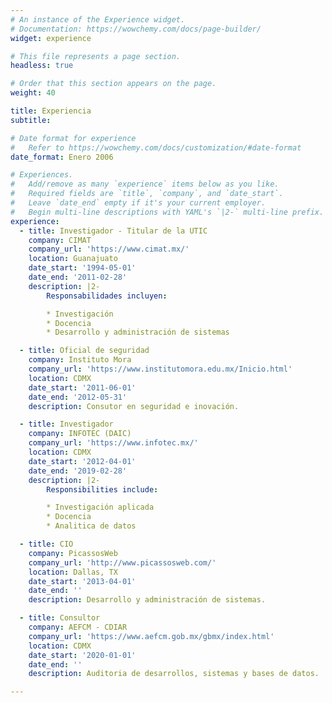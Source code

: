 ```yaml
---
# An instance of the Experience widget.
# Documentation: https://wowchemy.com/docs/page-builder/
widget: experience

# This file represents a page section.
headless: true

# Order that this section appears on the page.
weight: 40

title: Experiencia
subtitle:

# Date format for experience
#   Refer to https://wowchemy.com/docs/customization/#date-format
date_format: Enero 2006

# Experiences.
#   Add/remove as many `experience` items below as you like.
#   Required fields are `title`, `company`, and `date_start`.
#   Leave `date_end` empty if it's your current employer.
#   Begin multi-line descriptions with YAML's `|2-` multi-line prefix.
experience:
  - title: Investigador - Titular de la UTIC
    company: CIMAT
    company_url: 'https://www.cimat.mx/'
    location: Guanajuato
    date_start: '1994-05-01'
    date_end: '2011-02-28'
    description: |2-
        Responsabilidades incluyen:

        * Investigación
        * Docencia
        * Desarrollo y administración de sistemas

  - title: Oficial de seguridad
    company: Instituto Mora
    company_url: 'https://www.institutomora.edu.mx/Inicio.html'
    location: CDMX
    date_start: '2011-06-01'
    date_end: '2012-05-31'
    description: Consutor en seguridad e inovación.

  - title: Investigador
    company: INFOTEC (DAIC)
    company_url: 'https://www.infotec.mx/'
    location: CDMX
    date_start: '2012-04-01'
    date_end: '2019-02-28'
    description: |2-
        Responsibilities include:

        * Investigación aplicada
        * Docencia
        * Analitica de datos

  - title: CIO
    company: PicassosWeb
    company_url: 'http://www.picassosweb.com/'
    location: Dallas, TX
    date_start: '2013-04-01'
    date_end: ''
    description: Desarrollo y administración de sistemas.

  - title: Consultor
    company: AEFCM - CDIAR
    company_url: 'https://www.aefcm.gob.mx/gbmx/index.html'
    location: CDMX
    date_start: '2020-01-01'
    date_end: ''
    description: Auditoria de desarrollos, sistemas y bases de datos.

---
```

